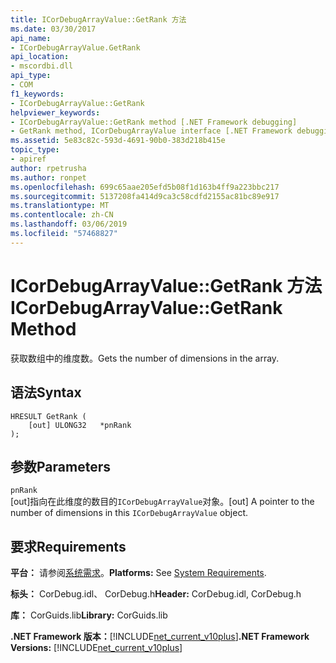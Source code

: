 ```yaml
---
title: ICorDebugArrayValue::GetRank 方法
ms.date: 03/30/2017
api_name:
- ICorDebugArrayValue.GetRank
api_location:
- mscordbi.dll
api_type:
- COM
f1_keywords:
- ICorDebugArrayValue::GetRank
helpviewer_keywords:
- ICorDebugArrayValue::GetRank method [.NET Framework debugging]
- GetRank method, ICorDebugArrayValue interface [.NET Framework debugging]
ms.assetid: 5e83c82c-593d-4691-90b0-383d218b415e
topic_type:
- apiref
author: rpetrusha
ms.author: ronpet
ms.openlocfilehash: 699c65aae205efd5b08f1d163b4ff9a223bbc217
ms.sourcegitcommit: 5137208fa414d9ca3c58cdfd2155ac81bc89e917
ms.translationtype: MT
ms.contentlocale: zh-CN
ms.lasthandoff: 03/06/2019
ms.locfileid: "57468827"
---
```

# <a name="icordebugarrayvaluegetrank-method"></a><span data-ttu-id="437d9-102">ICorDebugArrayValue::GetRank 方法</span><span class="sxs-lookup"><span data-stu-id="437d9-102">ICorDebugArrayValue::GetRank Method</span></span>
<span data-ttu-id="437d9-103">获取数组中的维度数。</span><span class="sxs-lookup"><span data-stu-id="437d9-103">Gets the number of dimensions in the array.</span></span>  
  
## <a name="syntax"></a><span data-ttu-id="437d9-104">语法</span><span class="sxs-lookup"><span data-stu-id="437d9-104">Syntax</span></span>  
  
```  
HRESULT GetRank (  
    [out] ULONG32   *pnRank  
);  
```  
  
## <a name="parameters"></a><span data-ttu-id="437d9-105">参数</span><span class="sxs-lookup"><span data-stu-id="437d9-105">Parameters</span></span>  
 `pnRank`  
 <span data-ttu-id="437d9-106">[out]指向在此维度的数目的`ICorDebugArrayValue`对象。</span><span class="sxs-lookup"><span data-stu-id="437d9-106">[out] A pointer to the number of dimensions in this `ICorDebugArrayValue` object.</span></span>  
  
## <a name="requirements"></a><span data-ttu-id="437d9-107">要求</span><span class="sxs-lookup"><span data-stu-id="437d9-107">Requirements</span></span>  
 <span data-ttu-id="437d9-108">**平台：** 请参阅[系统需求](../../../../docs/framework/get-started/system-requirements.md)。</span><span class="sxs-lookup"><span data-stu-id="437d9-108">**Platforms:** See [System Requirements](../../../../docs/framework/get-started/system-requirements.md).</span></span>  
  
 <span data-ttu-id="437d9-109">**标头：** CorDebug.idl、 CorDebug.h</span><span class="sxs-lookup"><span data-stu-id="437d9-109">**Header:** CorDebug.idl, CorDebug.h</span></span>  
  
 <span data-ttu-id="437d9-110">**库：** CorGuids.lib</span><span class="sxs-lookup"><span data-stu-id="437d9-110">**Library:** CorGuids.lib</span></span>  
  
 <span data-ttu-id="437d9-111">**.NET Framework 版本：**[!INCLUDE[net_current_v10plus](../../../../includes/net-current-v10plus-md.md)]</span><span class="sxs-lookup"><span data-stu-id="437d9-111">**.NET Framework Versions:** [!INCLUDE[net_current_v10plus](../../../../includes/net-current-v10plus-md.md)]</span></span>

